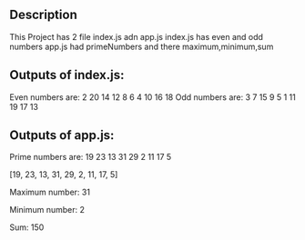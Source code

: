 
## Description
This Project has 2 file index.js adn app.js
index.js has even and odd numbers
app.js had primeNumbers and there maximum,minimum,sum

## Outputs of index.js:
Even numbers are: 2 20 14 12 8 6 4 10 16 18 
Odd numbers are: 3 7 15 9 5 1 11 19 17 13 

## Outputs of app.js:
Prime numbers are: 19 23 13 31 29 2 11 17 5 

[19, 23, 13, 31, 29, 2, 11, 17, 5]

Maximum number: 31

Minimum number: 2

Sum: 150
